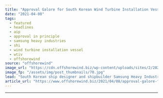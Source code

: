 ```yaml
---
title: "Approval Galore for South Korean Wind Turbine Installation Vessel"
date: "2021-04-08"
tags: 
  - featured
  - headlines
  - aip
  - approval in principle
  - samsung heavy industries
  - shi
  - wind turbine installation vessel
  - wtiv
  - offshorewind
source: "offshorewind"
image_url: "https://cdn.offshorewind.biz/wp-content/uploads/sites/2/2021/04/08101003/Approval-Galore-for-South-Korean-Wind-Turbine-Installation-Vessel.jpg"
image_fp: "/assets/img/post_thumbnails/70.jpg"
lead: "South Korean ship designer and shipbuilder Samsung Heavy Industries (SHI) has received Approvals in"
article_url: "https://www.offshorewind.biz/2021/04/08/approval-galore-for-south-korean-wind-turbine-installation-vessel/"
---
```


---
